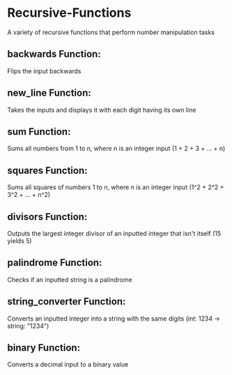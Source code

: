 # Recursive-Functions
A variety of recursive functions that perform number manipulation tasks

## backwards Function: 

Flips the input backwards

## new_line Function:

Takes the inputs and displays it with each digit having its own line

## sum Function:

Sums all numbers from 1 to n, where n is an integer input (1 + 2 + 3 + ... + n)

## squares Function:

Sums all squares of numbers 1 to n, where n is an integer input (1^2 + 2^2 + 3^2 + ... + n^2)

## divisors Function:

Outputs the largest integer divisor of an inputted integer that isn't itself (15 yields 5)

## palindrome Function:

Checks if an inputted string is a palindrome 

## string_converter Function:

Converts an inputted integer into a string with the same digits (int: 1234 -> string: "1234")

## binary Function:

Converts a decimal input to a binary value


